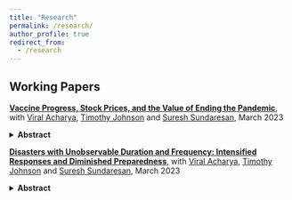 ```yaml
---
title: "Research"
permalink: /research/
author_profile: true
redirect_from:
  - /research
---
```



Working Papers
------



[**Vaccine Progress, Stock Prices, and the Value of Ending the Pandemic**](https://pages.stern.nyu.edu/~sternfin/vacharya/public_html/pdfs/AJSZ_Value_March2023.pdf), with [Viral Acharya](http://pages.stern.nyu.edu/~sternfin/vacharya/), [Timothy Johnson](https://timothyjohnson.web.illinois.edu/) and [Suresh Sundaresan](https://www0.gsb.columbia.edu/faculty/ssundaresan/), March 2023

<details>
  <Summary><strong>Abstract</strong></summary>
One measure of the ex ante cost of disasters is the welfare gain from shortening their expected duration. We introduce a stochastic clock into a standard disaster model that summarizes information about progress (positive or negative) towards disaster resolution. We show that the stock market response to duration news is essentially a sufficient statistic to identify the welfare gain to interventions that alter the state. Using information on clinical trial progress during 2020, we build contemporaneous forecasts of the time to vaccine deployment, which provide a measure of the anticipated length of the COVID-19 pandemic. The model can thus be calibrated from market reactions to vaccine news, which we estimate. The estimates imply that ending the pandemic would have been worth from 5% to 15% of total wealth as the expected duration varied in this period.
</details>



[**Disasters with Unobservable Duration and Frequency: Intensified Responses and Diminished Preparedness**](https://pages.stern.nyu.edu/~sternfin/vacharya/public_html/pdfs/AJSZ_March2023.pdf), with [Viral Acharya](http://pages.stern.nyu.edu/~sternfin/vacharya/), [Timothy Johnson](https://timothyjohnson.web.illinois.edu/) and [Suresh Sundaresan](https://www0.gsb.columbia.edu/faculty/ssundaresan/), March 2023

<details>
<Summary><strong>Abstract</strong></summary>
We study an economy subject to recurrent disasters when agents have imprecise information about the frequency and duration of the disasters. Uncertainty about the persistence of states can lead to seemingly pessimistic behavior in bad times and optimistic behavior in good times. In a disaster, uncertainty about duration acts as an amplification mechanism. Agents alter their optimal investment and consumption more intensely relative to the full- information benchmark, and the welfare cost of parameter uncertainty can be extreme. However, in advance of a disaster, uncertainty about the arrival rate can be welfare-increasing and agents exhibit diminished preparedness: they optimally invest less in mitigation than under full information and pay less for insurance against the next disaster.
</details>
